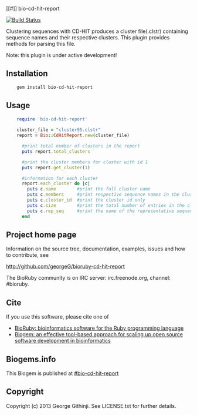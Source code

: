 [[#]] bio-cd-hit-report

[![Build Status](https://secure.travis-ci.org/georgeG/bioruby-cd-hit-report.png)](http://travis-ci.org/georgeG/bioruby-cd-hit-report)

Clustering sequences with CD-HIT produces a cluster file(.clstr)
containing sequence names and their respective clusters. This plugin
provides methods for parsing this file. 

Note: this plugin is under active development!

## Installation

```sh
    gem install bio-cd-hit-report
```

## Usage

```ruby
    require 'bio-cd-hit-report'
   
    cluster_file = "cluster95.clstr"
    report = Bio::CdHitReport.new(cluster_file)

      #print total number of clusters in the report
      puts report.total_clusters  

      #print the cluster members for cluster with id 1
      puts report.get_cluster(1)

      #information for each cluster
      report.each_cluster do |c|
        puts c.name        #print the full cluster name
        puts c.members     #print respective sequence names in the cluster
        puts c.cluster_id  #print the cluster id only
        puts c.size        #print the total number of entries in the cluster
        puts c.rep_seq     #print the name of the representative sequence in this cluster
      end
```
        
## Project home page

Information on the source tree, documentation, examples, issues and
how to contribute, see

  http://github.com/georgeG/bioruby-cd-hit-report

The BioRuby community is on IRC server: irc.freenode.org, channel: #bioruby.

## Cite

If you use this software, please cite one of
  
* [BioRuby: bioinformatics software for the Ruby programming language](http://dx.doi.org/10.1093/bioinformatics/btq475)
* [Biogem: an effective tool-based approach for scaling up open source software development in bioinformatics](http://dx.doi.org/10.1093/bioinformatics/bts080)

## Biogems.info

This Biogem is published at [#bio-cd-hit-report](http://biogems.info/index.html)

## Copyright

Copyright (c) 2013 George Githinji. See LICENSE.txt for further details.
